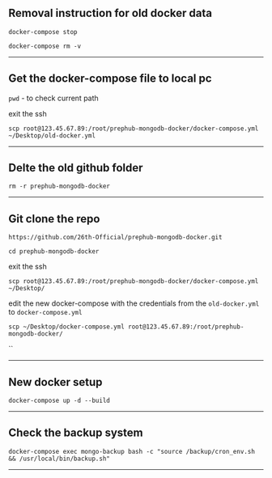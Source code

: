 ## Removal instruction for old docker data

`docker-compose stop`

`docker-compose rm -v`

--- 

## Get the docker-compose file to local pc

`pwd` - to check current path

exit the ssh

`scp root@123.45.67.89:/root/prephub-mongodb-docker/docker-compose.yml ~/Desktop/old-docker.yml`

---

## Delte the old github folder

`rm -r prephub-mongodb-docker`

---

## Git clone the repo

`https://github.com/26th-Official/prephub-mongodb-docker.git`

`cd prephub-mongodb-docker`

exit the ssh

`scp root@123.45.67.89:/root/prephub-mongodb-docker/docker-compose.yml ~/Desktop/`

edit the new docker-compose with the credentials from the `old-docker.yml` to `docker-compose.yml`

`scp ~/Desktop/docker-compose.yml root@123.45.67.89:/root/prephub-mongodb-docker/`

``

---

## 

## New docker setup

`docker-compose up -d --build`

---

## Check the backup system

`docker-compose exec mongo-backup bash -c "source /backup/cron_env.sh && /usr/local/bin/backup.sh"`

---
